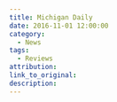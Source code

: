 ```yaml
---
title: Michigan Daily
date: 2016-11-01 12:00:00
category:
  - News
tags:
  - Reviews
attribution:
link_to_original:
description:
---
```

